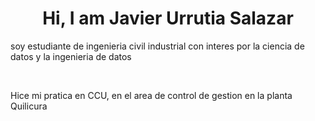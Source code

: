 
<h1 align="center">Hi, I am Javier Urrutia Salazar </h1> 

<p>soy estudiante de ingenieria civil industrial con interes por la ciencia de datos y la ingenieria de datos</p>
<br>
<p>Hice mi pratica en CCU, en el area de control de gestion en la planta Quilicura</p>
